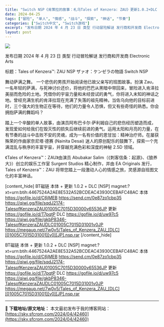 ```yaml
---
title: "Switch NSP《肯策拉的故事：札乌Tales of Kenzera: ZAU》更新1.0.2+DLC 中文 4.27G"
date: 2024-04-25
tags: ["冒险", "单人", "情感", "战斗", "探索", "神话", "节奏"]
categories: ["Switch中文", "Switch游戏"]
excerpt: "发布日期 2024 年 4 月 23 日 类型 行动冒险解谜 发行商和开发商 Electronic Arts 标题：Tales of Kenzera™: ZAU NSP ザァオ：ケンゼラの物語 Switch NSP 舞动萨满之舞。 一个悲伤的男孩开始阅读他已故父亲写的班图故事。扮演 Zau，一名年轻&hellip;"
layout: post
---
```


<img class="aligncenter" src="https://sky.sfcrom.com/wp-content/uploads/2024/04/20240425134020-6c4c3.jpeg" />


发布日期	2024 年 4 月 23 日
类型	行动冒险解谜
发行商和开发商 Electronic Arts

标题：Tales of Kenzera™: ZAU NSP ザァオ：ケンゼラの物語 Switch NSP

舞动萨满之舞。
一个悲伤的男孩开始阅读他已故父亲写的班图故事。扮演 Zau，一名年轻的萨满，与死神讨价还价，将他的巴巴从黑暗中带回来，冒险进入肯泽拉美丽而危险的土地。凭借你的宇宙力量和未经尝试的勇气，你将进入未知的神话之地。曾经充满生机的肯泽拉现在充满了失落的祖先精神。当佐乌向他的目标前进时，三个强大的生物正在等待，他们的力量令人恐惧，但又有些奇怪的熟悉。你会拥抱萨满的舞蹈吗？

踏上一个辛酸的单人故事，由演员阿布巴卡尔·萨利姆自己的悲伤经历塑造而成，发现爱如何给我们在毁灭性的损失后继续前进的勇气。运用太阳和月亮的力量，在有节奏的战斗中击败不安的灵魂，成为一名有价值的恩甘加：精神治疗师。在屡获殊荣的作曲家奈尼塔·德赛 (Nainita Desai) 迷人的原创配乐的鼓舞下，探索一个充满混乱与秩序的丰富宇宙，并穿越充满色彩和深度的神秘 2.5D 领域。

《Tales of Kenzera™：ZAU》由演员 Abubakar Salim（《刺客信条：起源》、《狼养大》）创立的娱乐工作室 Surgent Studios 精心制作，并由 EA Originals 发行，Tales of Kenzera™：ZAU 将带您踏上一段激动人心的情感之旅，灵感源自班图文化的丰富神话。

[content_hide]
BT磁链 本体 + 更新 1.0.2 + DLC [NSP]
magnet:?xt=urn:btih:4467524A2AE8E532A52BCDEAC43930CEBAFC48AC
本体
https://gofile.io/d/C6jMEB
https://send.cm/0e87zo1cbp35
https://qiwi.gg/file/sqdJ2174-TalesofKenzeraZAU01005C7015D30000v65536JP
更新
https://gofile.io/d/T7pqtP
DLC
https://gofile.io/d/uw97c5
https://qiwi.gg/file/gkbP8346-TalesofKenzeraZAUDLC01005C7015D31001v0JP
https://megaup.net/7w0v5/Tales_of_Kenzera_ZAU_[DLC][01005C7015D31001][v0][JP].nsp.rar
[/content_hide]

<!--wechatfans start-->
BT磁链 本体 + 更新 1.0.2 + DLC [NSP]
magnet:?xt=urn:btih:4467524A2AE8E532A52BCDEAC43930CEBAFC48AC
本体
https://gofile.io/d/C6jMEB
https://send.cm/0e87zo1cbp35
https://qiwi.gg/file/sqdJ2174-TalesofKenzeraZAU01005C7015D30000v65536JP
更新
https://gofile.io/d/T7pqtP
DLC
https://gofile.io/d/uw97c5
https://qiwi.gg/file/gkbP8346-TalesofKenzeraZAUDLC01005C7015D31001v0JP
https://megaup.net/7w0v5/Tales_of_Kenzera_ZAU_[DLC][01005C7015D31001][v0][JP].nsp.rar
<!--wechatfans end-->

---
📖 **下载地址/原文地址：** 本文最初发布于我的博客网站：[https://sky.sfcrom.com/2024/04/42460](https://sky.sfcrom.com/2024/04/42460)

